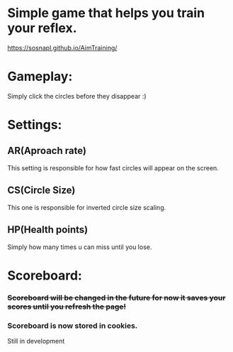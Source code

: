 # Simple game that helps you train your reflex.
https://sosnapl.github.io/AimTraining/

# Gameplay:
Simply click the circles before they disappear :)

# Settings:

## AR(Aproach rate)
This setting is responsible for how fast circles will appear on the screen.

## CS(Circle Size)
This one is responsible for inverted circle size scaling.

## HP(Health points)
Simply how many times u can miss until you lose.

# Scoreboard:

### ~~Scoreboard will be changed in the future for now it saves your scores until you refresh the page!~~
### Scoreboard is now stored in cookies.
Still in development
